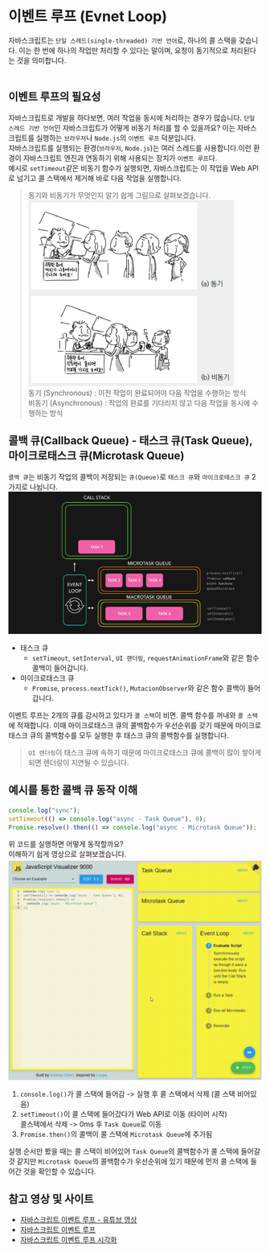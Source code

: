 # 이벤트 루프 (Evnet Loop)

자바스크립트는 `단일 스레드(single-threaded) 기반 언어`로, 하나의 콜 스택을 갖습니다. 이는 한 번에 하나의 작업만 처리할 수 있다는 말이며, 요청이 동기적으로 처리된다는 것을 의미합니다.<br /><br />

## 이벤트 루프의 필요성

자바스크립트로 개발을 하다보면, 여러 작업을 동시에 처리하는 경우가 많습니다. `단일 스레드 기반 언어`인 자바스크립트가 어떻게 비동기 처리를 할 수 있을까요? 이는 자바스크립트를 실행하는 `브라우저`나 `Node.js`의 `이벤트 루프` 덕분입니다.<br/>
자바스크립트를 실행되는 환경(`브라우저`, `Node.js`)는 여러 스레드를 사용합니다.이런 환경이 자바스크립트 엔진과 연동하기 위해 사용되는 장치가 `이벤트 루프`다.<br/>
예시로 `setTimeout`같은 비동기 함수가 실행되면, 자바스크립트는 이 작업을 Web API로 넘기고 콜 스택에서 제거해 바로 다음 작업을 실행합니다.

> 동기와 비동기가 무엇인지 알기 쉽게 그림으로 살펴보겠습니다.
> ![sync/async](./images/image_sync.png)<br/>
> 동기 (Synchronous) : 이전 작업이 완료되어야 다음 작업을 수행하는 방식<br/>
> 비동기 (Asynchronous) : 작업의 완료를 기다리지 않고 다음 작업을 동시에 수행하는 방식

## 콜백 큐(Callback Queue) - 태스크 큐(Task Queue), 마이크로태스크 큐(Microtask Queue)

`콜백 큐`는 비동기 작업의 콜백이 저장되는 `큐(Queue)`로 `태스크 큐`와 `마이크로태스크 큐` 2가지로 나뉩니다.
![Event Loop](./images/image_event_loop.gif)

- 태스크 큐
  - `setTimeout`, `setInterval`, `UI 랜더링`, `requestAnimationFrame`와 같은 함수 콜백이 들어갑니다.
- 마이크로태스크 큐
  - `Promise`, `process.nextTick()`, `MutacionObserver`와 같은 함수 콜백이 들어갑니다.

이벤트 루프는 2개의 큐를 감시하고 있다가 `콜 스택`이 비면. 콜백 함수를 꺼내와 `콜 스택`에 적재합니다. 이때 마이크로태스크 큐의 콜백함수가 우선순위를 갖기 때문에 마이크로태스크 큐의 콜백함수를 모두 실행한 후 태스크 큐의 콜백함수를 실행합니다.

> `UI 랜더링`이 태스크 큐에 속하기 때문에 마이크로태스크 큐에 콜백이 많이 쌓이게 되면 렌더링이 지연될 수 있습니다.

## 예시를 통한 콜백 큐 동작 이해

```javascript
console.log("sync");
setTimeout(() => console.log("async - Task Queue"), 0);
Promise.resolve().then(() => console.log("async - Microtask Queue"));
```

위 코드를 실행하면 어떻게 동작할까요?<br/>
이해하기 쉽게 영상으로 살펴보겠습니다.
![콜백 큐 동작](./images/image_callback_queue.gif)

1. `console.log()`가 콜 스택에 들어감 -> 실행 후 콜 스택에서 삭제 (콜 스택 비어있음)
2. `setTimeout()`이 콜 스택에 들어갔다가 Web API로 이동 (타이머 시작)<br/>
   콜스택에서 삭제 -> 0ms 후 `Task Queue`로 이동
3. `Promise.then()`의 콜백이 콜 스택에 `Microtask Queue`에 추가됨

실행 순서만 봤을 때는 콜 스택이 비어있어 `Task Queue`의 콜백함수가 콜 스택에 들어갈 것 같지만 `Microtask Queue`의 콜백함수가 우선순위에 있기 때문에 먼저 콜 스택에 들어간 것을 확인할 수 있습니다.

## 참고 영상 및 사이트

- [자바스크립트 이벤트 루프 - 유튜브 영상](https://www.youtube.com/watch?v=8aGhZQkoFbQ)
- [자바스크립트 이벤트 루프](https://incodom.kr/Javascript/Event_Loop)
- [자바스크립트 이벤트 루프 시각화](https://www.jsv9000.app/)
